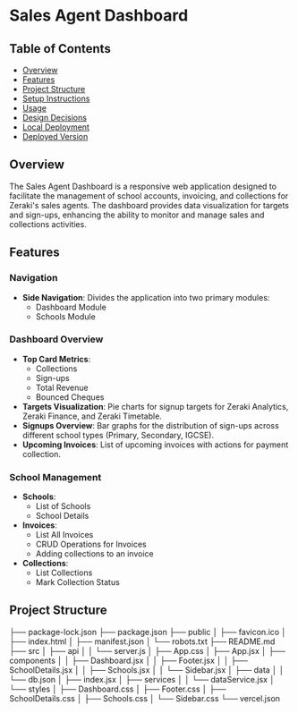 # Sales Agent Dashboard

## Table of Contents

- [Overview](#overview)
- [Features](#features)
- [Project Structure](#project-structure)
- [Setup Instructions](#setup-instructions)
- [Usage](#usage)
- [Design Decisions](#design-decisions)
- [Local Deployment](#local-deployment)
- [Deployed Version](#deployed-version)

## Overview

The Sales Agent Dashboard is a responsive web application designed to facilitate the management of school accounts, invoicing, and collections for Zeraki's sales agents. The dashboard provides data visualization for targets and sign-ups, enhancing the ability to monitor and manage sales and collections activities.

## Features

### Navigation

- **Side Navigation**: Divides the application into two primary modules:
  - Dashboard Module
  - Schools Module

### Dashboard Overview

- **Top Card Metrics**:
  - Collections
  - Sign-ups
  - Total Revenue
  - Bounced Cheques
- **Targets Visualization**: Pie charts for signup targets for Zeraki Analytics, Zeraki Finance, and Zeraki Timetable.
- **Signups Overview**: Bar graphs for the distribution of sign-ups across different school types (Primary, Secondary, IGCSE).
- **Upcoming Invoices**: List of upcoming invoices with actions for payment collection.

### School Management

- **Schools**:
  - List of Schools
  - School Details
- **Invoices**:
  - List All Invoices
  - CRUD Operations for Invoices
  - Adding collections to an invoice
- **Collections**:
  - List Collections
  - Mark Collection Status

## Project Structure

├── package-lock.json
├── package.json
├── public
│ ├── favicon.ico
│ ├── index.html
│ ├── manifest.json
│ └── robots.txt
├── README.md
├── src
│ ├── api
│ │ └── server.js
│ ├── App.css
│ ├── App.jsx
│ ├── components
│ │ ├── Dashboard.jsx
│ │ ├── Footer.jsx
│ │ ├── SchoolDetails.jsx
│ │ ├── Schools.jsx
│ │ └── Sidebar.jsx
│ ├── data
│ │ └── db.json
│ ├── index.jsx
│ ├── services
│ │ └── dataService.jsx
│ └── styles
│ ├── Dashboard.css
│ ├── Footer.css
│ ├── SchoolDetails.css
│ ├── Schools.css
│ └── Sidebar.css
└── vercel.json


